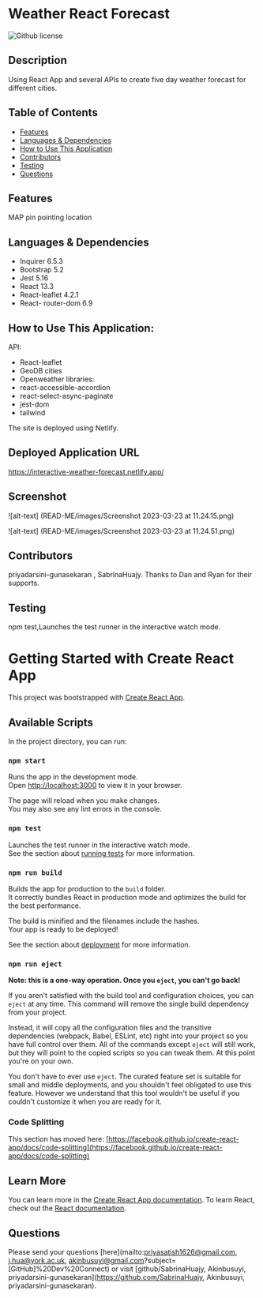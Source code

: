 # Weather React Forecast 
![Github license](https://img.shields.io/badge/license--blue.svg)

## Description
Using React App and several APIs to create five day weather forecast for different cities.

## Table of Contents
* [Features](#features)
* [Languages & Dependencies](#languagesanddependencies)
* [How to Use This Application](#HowtoUseThisApplication)
* [Contributors](#contributors)
* [Testing](#testing)
* [Questions](#questions)

## Features
MAP pin pointing location 

## Languages & Dependencies
* Inquirer 6.5.3 
* Bootstrap 5.2
* Jest 5.16
* React 13.3
* React-leaflet 4.2.1
* React- router-dom 6.9

## How to Use This Application:
API: 
* React-leaflet 
* GeoDB cities 
* Openweather
libraries: 
* react-accessible-accordion 
* react-select-async-paginate 
* jest-dom 
* tailwind

The site is deployed using Netlify.

## Deployed Application URL
https://interactive-weather-forecast.netlify.app/

## Screenshot
![alt-text] (READ-ME/images/Screenshot 2023-03-23 at 11.24.15.png)

![alt-text] (READ-ME/images/Screenshot 2023-03-23 at 11.24.51.png)

## Contributors
priyadarsini-gunasekaran , SabrinaHuajy. Thanks to Dan and Ryan for their supports.

## Testing
npm test,Launches the test runner in the interactive watch mode.

# Getting Started with Create React App
This project was bootstrapped with [Create React App](https://github.com/facebook/create-react-app).

## Available Scripts
In the project directory, you can run:

### `npm start`

Runs the app in the development mode.\
Open [http://localhost:3000](http://localhost:3000) to view it in your browser.

The page will reload when you make changes.\
You may also see any lint errors in the console.

### `npm test`

Launches the test runner in the interactive watch mode.\
See the section about [running tests](https://facebook.github.io/create-react-app/docs/running-tests) for more information.

### `npm run build`

Builds the app for production to the `build` folder.\
It correctly bundles React in production mode and optimizes the build for the best performance.

The build is minified and the filenames include the hashes.\
Your app is ready to be deployed!

See the section about [deployment](https://facebook.github.io/create-react-app/docs/deployment) for more information.

### `npm run eject`

**Note: this is a one-way operation. Once you `eject`, you can't go back!**

If you aren't satisfied with the build tool and configuration choices, you can `eject` at any time. This command will remove the single build dependency from your project.

Instead, it will copy all the configuration files and the transitive dependencies (webpack, Babel, ESLint, etc) right into your project so you have full control over them. All of the commands except `eject` will still work, but they will point to the copied scripts so you can tweak them. At this point you're on your own.

You don't have to ever use `eject`. The curated feature set is suitable for small and middle deployments, and you shouldn't feel obligated to use this feature. However we understand that this tool wouldn't be useful if you couldn't customize it when you are ready for it.


### Code Splitting
This section has moved here: [https://facebook.github.io/create-react-app/docs/code-splitting](https://facebook.github.io/create-react-app/docs/code-splitting)

## Learn More
You can learn more in the [Create React App documentation](https://facebook.github.io/create-react-app/docs/getting-started).
To learn React, check out the [React documentation](https://reactjs.org/).

## Questions
Please send your questions [here](mailto:priyasatish1626@gmail.com, j.hua@york.ac.uk, akinbusuyi@gmail.com?subject=[GitHub]%20Dev%20Connect) or visit [github/SabrinaHuajy, Akinbusuyi, priyadarsini-gunasekaran](https://github.com/SabrinaHuajy, Akinbusuyi, priyadarsini-gunasekaran).
